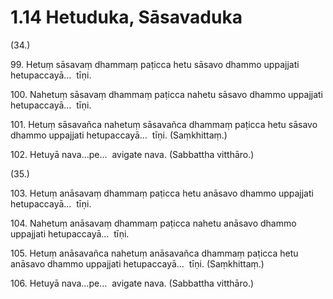

# 1.14 Hetuduka, Sāsavaduka



(34.)

99\. Hetuṃ sāsavaṃ dhammaṃ paṭicca hetu sāsavo dhammo uppajjati hetupaccayā…  tīṇi.

100\. Nahetuṃ sāsavaṃ dhammaṃ paṭicca nahetu sāsavo dhammo uppajjati hetupaccayā…  tīṇi.

101\. Hetuṃ sāsavañca nahetuṃ sāsavañca dhammaṃ paṭicca hetu sāsavo dhammo uppajjati hetupaccayā…  tīṇi. (Saṃkhittaṃ.)

102\. Hetuyā nava…pe…  avigate nava. (Sabbattha vitthāro.)

(35.)

103\. Hetuṃ anāsavaṃ dhammaṃ paṭicca hetu anāsavo dhammo uppajjati hetupaccayā…  tīṇi.

104\. Nahetuṃ anāsavaṃ dhammaṃ paṭicca nahetu anāsavo dhammo uppajjati hetupaccayā…  tīṇi.

105\. Hetuṃ anāsavañca nahetuṃ anāsavañca dhammaṃ paṭicca hetu anāsavo dhammo uppajjati hetupaccayā…  tīṇi. (Saṃkhittaṃ.)

106\. Hetuyā nava…pe…  avigate nava. (Sabbattha vitthāro.)



